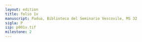 ```yaml
---
layout: edition
title: folio 1v
manuscript: Padua, Biblioteca del Seminario Vescovile, MS 32
sigla: P
iip: p001v.tif
milestone: 2
---
```

